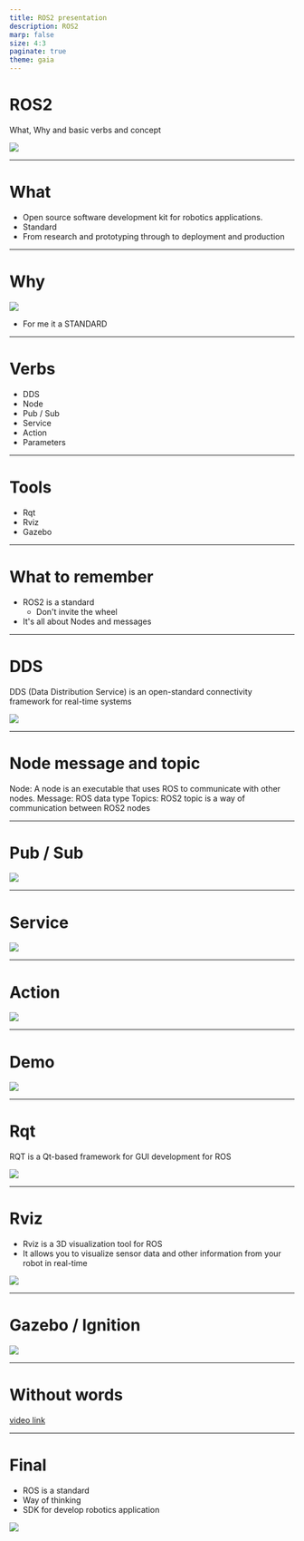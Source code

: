 ```yaml
---
title: ROS2 presentation
description: ROS2
marp: false
size: 4:3
paginate: true
theme: gaia
---
```


# ROS2 
What, Why and basic verbs and concept

![](ros_idea.png)

---

# What
 - Open source software development kit for robotics applications.
 - Standard
 - From research and prototyping through to deployment and production

---

# Why

![](chatGPT_why_ros.png)

- For me it a STANDARD

---

# Verbs
- DDS
- Node
- Pub / Sub
- Service
- Action
- Parameters

---

# Tools
- Rqt
- Rviz
- Gazebo

---

# What to remember
- ROS2 is a standard
  - Don't invite the wheel
- It's all about Nodes and messages

---

# DDS
DDS (Data Distribution Service) is an open-standard connectivity framework for real-time systems

![](ros_dds.png)

---

# Node message and topic

Node: A node is an executable that uses ROS to communicate with other nodes.
Message: ROS data type
Topics: ROS2 topic is a way of communication between ROS2 nodes

---

# Pub / Sub

![](Topic-MultiplePublisherandMultipleSubscriber.gif)

---

# Service

![](Service-SingleServiceClient.gif)

---

# Action

![](Action-SingleActionClient.gif)

---

# Demo

![](simple_nodes_messages_demo.drawio.png)

---

# Rqt
RQT is a Qt-based framework for GUI development for ROS

![](rqt.png)

---

# Rviz
- Rviz is a 3D visualization tool for ROS
- It allows you to visualize sensor data and other information from your robot in real-time

![](rviz.png)

---

# Gazebo / Ignition

![](gazebo.png)

---

# Without words

[video link](https://user-images.githubusercontent.com/24916364/162032176-a2d503a0-4f75-4785-b2e2-f24ba90b1819.mov)

---

# Final

- ROS is a standard 
- Way of thinking
- SDK for develop robotics application

![](perfect_it.png)

